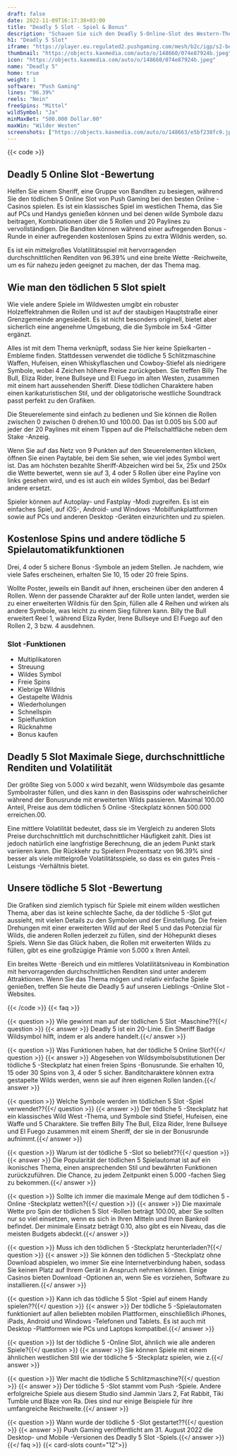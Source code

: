 ```yaml
---
draft: false
date: 2022-11-09T16:17:38+03:00
title: "Deadly 5 Slot - Spiel & Bonus"
description: "Schauen Sie sich den Deadly 5-Online-Slot des Western-Themas in unserer Bewertung des Gameplays, den Funktionen und dem Spielen mit dem besten Casino-Bonus an."
h1: "Deadly 5 Slot"
iframe: "https://player.eu.regulated2.pushgaming.com/mesh/b2c/igp/s2-betiniase/launch?mode=DEMO&ccyCode=SEK&rgsCode=hive&rgsGameId=deadlyfive-03&country=SE&lang=en&jurisdiction=SE"
thumbnail: "https://objects.kaxmedia.com/auto/o/148660/074e87924b.jpeg"
icon: "https://objects.kaxmedia.com/auto/o/148660/074e87924b.jpeg"
name: "Deadly 5"
home: true
weight: 1
software: "Push Gaming"
lines: "96.39%"
reels: "Nein"
freeSpins: "Mittel"
wildSymbol: "Ja"
minMaxBet: "500.000 Dollar.00"
maxWin: "Wilder Westen"
screenshots: ["https://objects.kaxmedia.com/auto/o/148663/e5bf238fc9.jpeg"]
---
```


{{< code >}}<h2>Deadly 5 Online Slot -Bewertung</h2><p>Helfen Sie einem Sheriff, eine Gruppe von Banditen zu besiegen, während Sie den tödlichen 5 Online Slot von Push Gaming bei den besten Online -Casinos spielen. Es ist ein klassisches Spiel im westlichen Thema, das Sie auf PCs und Handys genießen können und bei denen wilde Symbole dazu beitragen, Kombinationen über die 5 Rollen und 20 Paylines zu vervollständigen. Die Banditen können während einer aufregenden Bonus -Runde in einer aufregenden kostenlosen Spins zu extra Wildnis werden, so.</p><p>Es ist ein mittelgroßes Volatilitätsspiel mit hervorragenden durchschnittlichen Renditen von 96.39% und eine breite Wette -Reichweite, um es für nahezu jeden geeignet zu machen, der das Thema mag. </p><h2>Wie man den tödlichen 5 Slot spielt</h2><p>Wie viele andere Spiele im Wildwesten umgibt ein robuster Holzeffektrahmen die Rollen und ist auf der staubigen Hauptstraße einer Grenzgemeinde angesiedelt. Es ist nicht besonders originell, bietet aber sicherlich eine angenehme Umgebung, die die Symbole im 5x4 -Gitter ergänzt. </p><p>Alles ist mit dem Thema verknüpft, sodass Sie hier keine Spielkarten -Embleme finden. Stattdessen verwendet die tödliche 5 Schlitzmaschine Waffen, Hufeisen, einen Whiskyflaschen und Cowboy-Stiefel als niedrigere Symbole, wobei 4 Zeichen höhere Preise zurückgeben. Sie treffen Billy The Bull, Eliza Rider, Irene Bullseye und El Fuego im alten Westen, zusammen mit einem hart aussehenden Sheriff. Diese tödlichen Charaktere haben einen karikaturistischen Stil, und der obligatorische westliche Soundtrack passt perfekt zu den Grafiken.</p><p>Die Steuerelemente sind einfach zu bedienen und Sie können die Rollen zwischen 0 zwischen 0 drehen.10 und 100.00. Das ist 0.005 bis 5.00 auf jeder der 20 Paylines mit einem Tippen auf die Pfeilschaltfläche neben dem Stake -Anzeig.</p><p>Wenn Sie auf das Netz von 9 Punkten auf den Steuerelementen klicken, öffnen Sie einen Paytable, bei dem Sie sehen, wie viel jedes Symbol wert ist. Das am höchsten bezahlte Sheriff-Abzeichen wird bei 5x, 25x und 250x die Wette bewertet, wenn sie auf 3, 4 oder 5 Rollen über eine Payline von links gesehen wird, und es ist auch ein wildes Symbol, das bei Bedarf andere ersetzt. </p><p>Spieler können auf Autoplay- und Fastplay -Modi zugreifen. Es ist ein einfaches Spiel, auf iOS-, Android- und Windows -Mobilfunkplattformen sowie auf PCs und anderen Desktop -Geräten einzurichten und zu spielen.</p><h2>Kostenlose Spins und andere tödliche 5 Spielautomatikfunktionen</h2><p>Drei, 4 oder 5 sichere Bonus -Symbole an jedem Stellen. Je nachdem, wie viele Safes erscheinen, erhalten Sie 10, 15 oder 20 freie Spins. </p><p>Wollte Poster, jeweils ein Bandit auf ihnen, erscheinen über den anderen 4 Rollen. Wenn der passende Charakter auf der Rolle unten landet, werden sie zu einer erweiterten Wildnis für den Spin, füllen alle 4 Reihen und wirken als andere Symbole, was leicht zu einem Sieg führen kann. Billy the Bull erweitert Reel 1, während Eliza Ryder, Irene Bullseye und El Fuego auf den Rollen 2, 3 bzw. 4 ausdehnen. </p><h3>
Slot -Funktionen</h3><ul>
<li></span>
Multiplikatoren</li>
<li></span>
Streuung</li>
<li></span>
Wildes Symbol</li>
<li></span>
Freie Spins</li>
<li></span>
Klebrige Wildnis</li>
<li></span>
Gestapelte Wildnis</li>
<li></span>
Wiederholungen</li>
<li></span>
Schnellspin</li>
<li></span>
Spielfunktion</li>
<li></span>
Rücknahme</li>
<li></span>
Bonus kaufen</li></ul><h2>Deadly 5 Slot Maximale Siege, durchschnittliche Renditen und Volatilität</h2><p>Der größte Sieg von 5.000 x wird bezahlt, wenn Wildsymbole das gesamte Symbolraster füllen, und dies kann in den Basisspins oder wahrscheinlicher während der Bonusrunde mit erweiterten Wilds passieren. Maximal 100.00 Anteil, Preise aus dem tödlichen 5 Online -Steckplatz können 500.000 erreichen.00. </p><p>Eine mittlere Volatilität bedeutet, dass sie im Vergleich zu anderen Slots Preise durchschnittlich mit durchschnittlicher Häufigkeit zahlt. Dies ist jedoch natürlich eine langfristige Berechnung, die an jedem Punkt stark variieren kann. Die Rückkehr zu Spielern Prozentsatz von 96.39% sind besser als viele mittelgroße Volatilitätsspiele, so dass es ein gutes Preis -Leistungs -Verhältnis bietet.</p><h2>Unsere tödliche 5 Slot -Bewertung</h2><p>Die Grafiken sind ziemlich typisch für Spiele mit einem wilden westlichen Thema, aber das ist keine schlechte Sache, da der tödliche 5 -Slot gut aussieht, mit vielen Details zu den Symbolen und der Einstellung. Die freien Drehungen mit einer erweiterten Wild auf der Reel 5 und das Potenzial für Wilds, die anderen Rollen jederzeit zu füllen, sind der Höhepunkt dieses Spiels. Wenn Sie das Glück haben, die Rollen mit erweiterten Wilds zu füllen, gibt es eine großzügige Prämie von 5.000 x Ihren Anteil.</p><p>Ein breites Wette -Bereich und ein mittleres Volatilitätsniveau in Kombination mit hervorragenden durchschnittlichen Renditen sind unter anderem Attraktionen. Wenn Sie das Thema mögen und relativ einfache Spiele genießen, treffen Sie heute die Deadly 5 auf unseren Lieblings -Online Slot -Websites. </p>
{{< /code >}}
{{< faq >}}

{{< question >}} Wie gewinnt man auf der tödlichen 5 Slot -Maschine??{{</ question >}}
{{< answer >}} Deadly 5 ist ein 20-Linie. Ein Sheriff Badge Wildsymbol hilft, indem er als andere handelt.{{</ answer >}}

{{< question >}} Was Funktionen haben, hat der tödliche 5 Online Slot?{{</ question >}}
{{< answer >}} Abgesehen von Wildsymbolsubstitutionen Der tödliche 5 -Steckplatz hat einen freien Spins -Bonusrunde. Sie erhalten 10, 15 oder 30 Spins von 3, 4 oder 5 sicher. Banditcharaktere können extra gestapelte Wilds werden, wenn sie auf ihren eigenen Rollen landen.{{</ answer >}}

{{< question >}} Welche Symbole werden im tödlichen 5 Slot -Spiel verwendet??{{</ question >}}
{{< answer >}} Der tödliche 5 -Steckplatz hat ein klassisches Wild West -Thema, und Symbole sind Stiefel, Hufeisen, eine Waffe und 5 Charaktere. Sie treffen Billy The Bull, Eliza Rider, Irene Bullseye und El Fuego zusammen mit einem Sheriff, der sie in der Bonusrunde aufnimmt.{{</ answer >}}

{{< question >}} Warum ist der tödliche 5 -Slot so beliebt??{{</ question >}}
{{< answer >}} Die Popularität der tödlichen 5 Spielautomat ist auf ein ikonisches Thema, einen ansprechenden Stil und bewährten Funktionen zurückzuführen. Die Chance, zu jedem Zeitpunkt einen 5.000 -fachen Sieg zu bekommen.{{</ answer >}}

{{< question >}} Sollte ich immer die maximale Menge auf dem tödlichen 5 -Online -Steckplatz wetten?{{</ question >}}
{{< answer >}} Die maximale Wette pro Spin der tödlichen 5 Slot -Rollen beträgt 100.00, aber Sie sollten nur so viel einsetzen, wenn es sich in Ihren Mitteln und Ihren Bankroll befindet. Der minimale Einsatz beträgt 0.10, also gibt es ein Niveau, das die meisten Budgets abdeckt.{{</ answer >}}

{{< question >}} Muss ich den tödlichen 5 -Steckplatz herunterladen?{{</ question >}}
{{< answer >}} Sie können den tödlichen 5 -Steckplatz ohne Download abspielen, wo immer Sie eine Internetverbindung haben, sodass Sie keinen Platz auf Ihrem Gerät in Anspruch nehmen können. Einige Casinos bieten Download -Optionen an, wenn Sie es vorziehen, Software zu installieren.{{</ answer >}}

{{< question >}} Kann ich das tödliche 5 Slot -Spiel auf einem Handy spielen??{{</ question >}}
{{< answer >}} Der tödliche 5 -Spielautomaten funktioniert auf allen beliebten mobilen Plattformen, einschließlich iPhones, iPads, Android und Windows -Telefonen und Tablets. Es ist auch mit Desktop -Plattformen wie PCs und Laptops kompatibel.{{</ answer >}}

{{< question >}} Ist der tödliche 5 -Online Slot, ähnlich wie alle anderen Spiele?{{</ question >}}
{{< answer >}} Sie können Spiele mit einem ähnlichen westlichen Stil wie der tödliche 5 -Steckplatz spielen, wie z.{{</ answer >}}

{{< question >}} Wer macht die tödliche 5 Schlitzmaschine?{{</ question >}}
{{< answer >}} Der tödliche 5 -Slot stammt vom Push -Spiele. Andere erfolgreiche Spiele aus diesem Studio sind Jammin 'Jars 2, Fat Rabbit, Tiki Tumble und Blaze von Ra. Dies sind nur einige Beispiele für ihre umfangreiche Reichweite.{{</ answer >}}

{{< question >}} Wann wurde der tödliche 5 -Slot gestartet??{{</ question >}}
{{< answer >}} Push Gaming veröffentlicht am 31. August 2022 die Desktop- und Mobile -Versionen des Deadly 5 Slot -Spiels.{{</ answer >}}
{{</ faq >}}
{{< card-slots count="12">}}